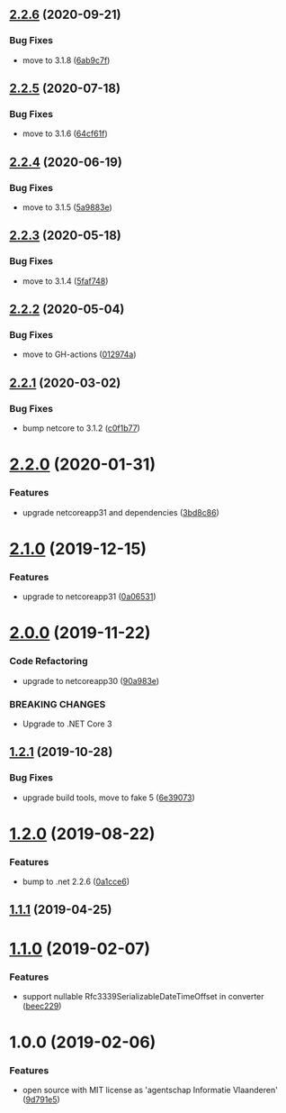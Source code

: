 ## [2.2.6](https://github.com/informatievlaanderen/rfc3339-datetimeoffset/compare/v2.2.5...v2.2.6) (2020-09-21)


### Bug Fixes

* move to 3.1.8 ([6ab9c7f](https://github.com/informatievlaanderen/rfc3339-datetimeoffset/commit/6ab9c7fc67a68b53777068d811e3ed0340f9319f))

## [2.2.5](https://github.com/informatievlaanderen/rfc3339-datetimeoffset/compare/v2.2.4...v2.2.5) (2020-07-18)


### Bug Fixes

* move to 3.1.6 ([64cf61f](https://github.com/informatievlaanderen/rfc3339-datetimeoffset/commit/64cf61fec06b720963a630feae6c169fe2243a1e))

## [2.2.4](https://github.com/informatievlaanderen/rfc3339-datetimeoffset/compare/v2.2.3...v2.2.4) (2020-06-19)


### Bug Fixes

* move to 3.1.5 ([5a9883e](https://github.com/informatievlaanderen/rfc3339-datetimeoffset/commit/5a9883ea333fe45dba744b33c3d3070e52ad4049))

## [2.2.3](https://github.com/informatievlaanderen/rfc3339-datetimeoffset/compare/v2.2.2...v2.2.3) (2020-05-18)


### Bug Fixes

* move to 3.1.4 ([5faf748](https://github.com/informatievlaanderen/rfc3339-datetimeoffset/commit/5faf7486c266da7379d3b34348ca9841f4cd8e3d))

## [2.2.2](https://github.com/informatievlaanderen/rfc3339-datetimeoffset/compare/v2.2.1...v2.2.2) (2020-05-04)


### Bug Fixes

* move to GH-actions ([012974a](https://github.com/informatievlaanderen/rfc3339-datetimeoffset/commit/012974a71e9b4c7d31de15b48ecba3abafe5a3f3))

## [2.2.1](https://github.com/informatievlaanderen/rfc3339-datetimeoffset/compare/v2.2.0...v2.2.1) (2020-03-02)


### Bug Fixes

* bump netcore to 3.1.2 ([c0f1b77](https://github.com/informatievlaanderen/rfc3339-datetimeoffset/commit/c0f1b77379c3adba0c6a403de9e2a1113568b7f7))

# [2.2.0](https://github.com/informatievlaanderen/rfc3339-datetimeoffset/compare/v2.1.0...v2.2.0) (2020-01-31)


### Features

* upgrade netcoreapp31 and dependencies ([3bd8c86](https://github.com/informatievlaanderen/rfc3339-datetimeoffset/commit/3bd8c86b151b7858ce4daf1727253bea1a10324a))

# [2.1.0](https://github.com/informatievlaanderen/rfc3339-datetimeoffset/compare/v2.0.0...v2.1.0) (2019-12-15)


### Features

* upgrade to netcoreapp31 ([0a06531](https://github.com/informatievlaanderen/rfc3339-datetimeoffset/commit/0a0653131612894889644b5420ae84cb363818d0))

# [2.0.0](https://github.com/informatievlaanderen/rfc3339-datetimeoffset/compare/v1.2.1...v2.0.0) (2019-11-22)


### Code Refactoring

* upgrade to netcoreapp30 ([90a983e](https://github.com/informatievlaanderen/rfc3339-datetimeoffset/commit/90a983e))


### BREAKING CHANGES

* Upgrade to .NET Core 3

## [1.2.1](https://github.com/informatievlaanderen/rfc3339-datetimeoffset/compare/v1.2.0...v1.2.1) (2019-10-28)


### Bug Fixes

* upgrade build tools, move to fake 5 ([6e39073](https://github.com/informatievlaanderen/rfc3339-datetimeoffset/commit/6e39073))

# [1.2.0](https://github.com/informatievlaanderen/rfc3339-datetimeoffset/compare/v1.1.1...v1.2.0) (2019-08-22)


### Features

* bump to .net 2.2.6 ([0a1cce6](https://github.com/informatievlaanderen/rfc3339-datetimeoffset/commit/0a1cce6))

## [1.1.1](https://github.com/informatievlaanderen/rfc3339-datetimeoffset/compare/v1.1.0...v1.1.1) (2019-04-25)

# [1.1.0](https://github.com/informatievlaanderen/rfc3339-datetimeoffset/compare/v1.0.0...v1.1.0) (2019-02-07)


### Features

* support nullable Rfc3339SerializableDateTimeOffset in converter ([beec229](https://github.com/informatievlaanderen/rfc3339-datetimeoffset/commit/beec229))

# 1.0.0 (2019-02-06)


### Features

* open source with MIT license as 'agentschap Informatie Vlaanderen' ([9d791e5](https://github.com/informatievlaanderen/rfc3339-datetimeoffset/commit/9d791e5))
